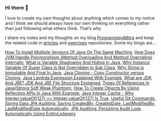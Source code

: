 ### Hi there 👋

I love to create my own thoughts about anything which comes to my notice and I think we should always have our own thinking on everything rather than just following what others think. That’s why 

I share my notes and my thoughts on my blog [ProgrammingMitra](https://www.programmingmitra.com) and keep the related code in [articles](https://github.com/njnareshjoshi/articles) and [exercises](https://github.com/njnareshjoshi/exercises) repositories. Some my blogs are...

<!--
**njnareshjoshi/njnareshjoshi** is a ✨ _special_ ✨ repository because its `README.md` (this file) appears on your GitHub profile.

Here are some ideas to get you started:

- 🔭 I’m currently working on ...
- 🌱 I’m currently learning ...
- 👯 I’m looking to collaborate on ...
- 🤔 I’m looking for help with ...
- 💬 Ask me about ...
- 📫 How to reach me: ...
- 😄 Pronouns: ...
- ⚡ Fun fact: ...
-->

[How To Install Multiple Versions Of Java On The Same Machine](https://www.programmingmitra.com/2019/03/how-to-install-multiple-versions-of-java-on-the-same-machine.html), [How Does JVM Handle Polymorphism (Method Overloading And Method Overriding) Internally](https://www.programmingmitra.com/2017/05/how-does-jvm-handle-method-overriding-internally.html), [What is Variable Shadowing And Hiding In Java](https://www.programmingmitra.com/2018/02/what-is-variable-shadowing-and-hiding.html), [Why Instance Variable Of Super Class Is Not Overridden In Sub Class](https://www.programmingmitra.com/2018/11/why-instance-variable-of-super-class-is-not-overridden-In-sub-class.html), [Why String is Immutable And Final In Java](https://www.programmingmitra.com/2018/02/why-string-is-immutable-and-final-in-java.html), [Java Cloning - Copy Constructor versus Cloning](https://www.programmingmitra.com/2017/01/Java-cloning-copy-constructor-versus-Object-clone-or-cloning.html), [Java Lambda Expression Explained With Example](https://www.programmingmitra.com/2016/06/java-lambda-expression-explained-with-example.html), [What are JDK And JRE? JDK And JRE File Structure Explained](https://www.programmingmitra.com/2016/05/jdk-and-jre-file-structure.html), [Types Of References In Java(Strong Soft Weak Phantom)](https://www.programmingmitra.com/2016/05/types-of-references-in-javastrong-soft.html), [How To Create Objects By Using Reflection APIs In Java With Example](https://www.programmingmitra.com/2016/05/creating-objects-through-reflection-in-java-with-example.html), [Java Integer Cache - Why Integer.valueOf(127) == Integer.valueOf(127) Is True](https://www.programmingmitra.com/2018/11/java-integer-cache.html), [Useful Git Commands](https://www.programmingmitra.com/2019/01/useful-git-commands.html), [Spring Data JPA Auditing: Saving CreatedBy, CreatedDate, LastModifiedBy, LastModifiedDate Automatically](https://www.programmingmitra.com/2017/02/automatic-spring-data-jpa-auditing-saving-CreatedBy-createddate-lastmodifiedby-lastmodifieddate-automatically.html), [JPA Auditing: Persisting Audit Logs Automatically Using EntityListeners](https://www.programmingmitra.com/2017/02/automatic-jpa-auditing-persisting-audit-logs-automatically-using-entityListeners.html)
